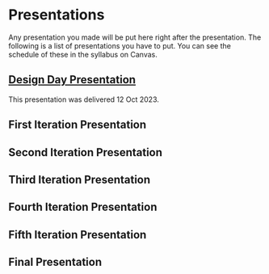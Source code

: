 # Presentations

Any presentation you made will be put here right after the presentation. The following is a list of presentations you have to put. You can see the schedule of these in the syllabus on Canvas.

## [Design Day Presentation](DesignDay.pdf)

This presentation was delivered 12 Oct 2023.

## First Iteration Presentation

## Second Iteration Presentation

## Third Iteration Presentation

## Fourth Iteration Presentation

## Fifth Iteration Presentation

## Final Presentation
